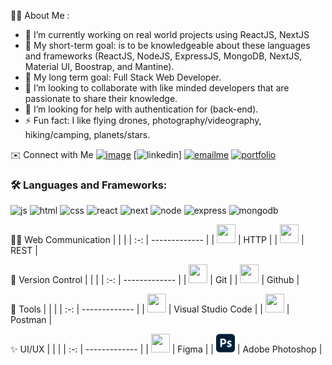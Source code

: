 👩‍💻  About Me :

- 🔭 I’m currently working on real world projects using ReactJS, NextJS
- 🌱 My short-term goal: is to be knowledgeable about these languages and frameworks (ReactJS, NodeJS, ExpressJS, MongoDB, NextJS, Material UI, Boostrap, and Mantine).
- 🌱 My long term goal: Full Stack Web Developer.
- 👯 I’m looking to collaborate with like minded developers that are passionate to share their knowledge.
- 🤔 I’m looking for help with authentication for (back-end).
- ⚡ Fun fact: I like flying drones, photography/videography, hiking/camping, planets/stars.

✉️ Connect with Me
[![image](https://img.shields.io/badge/LinkedIn-0077B5?style=for-the-badge&logo=linkedin&logoColor=white)](https://www.linkedin.com/in/mrjaysonwong/)
[![linkedin]([https://camo.githubusercontent.com/2057b6b6854651e2a05cfe17fc52496eec59655dabae207f6164f19ec9e78405/68747470733a2f2f696d672e736869656c64732e696f2f62616467652f6c696e6b6564696e2d2532333030616365652e7376673f636f6c6f723d343035444536267374796c653d666f722d7468652d6261646765266c6f676f3d6c696e6b6564696e266c6f676f436f6c6f723d7768697465](https://img.shields.io/badge/LinkedIn-0077B5?style=for-the-badge&logo=linkedin&logoColor=white))]
[![emailme](https://camo.githubusercontent.com/cc49d95a9ff5c661bea18ed12f0c4a6ca81e8697d6f0ef5acc5a926714a2e6f8/68747470733a2f2f696d672e736869656c64732e696f2f62616467652f456d61696c2d2532333030616365652e7376673f636f6c6f723d314441314632267374796c653d666f722d7468652d6261646765266c6f676f3d676d61696c266c6f676f436f6c6f723d7768697465)](mailto:jaysonwongf@gmail.com/)
[![portfolio](https://camo.githubusercontent.com/e765783adb20222b5f57400c26bff1f1759763dec1d25e57388c994af3d516ee/68747470733a2f2f696d672e736869656c64732e696f2f62616467652f776562736974652d2566663538353164622e7376673f636f6c6f723d333033303330267374796c653d666f722d7468652d6261646765266c6f676f3d676f6f676c656368726f6d65266c6f676f436f6c6f723d7768697465)](https://mrjaysonwong.vercel.app/)

### :hammer_and_wrench: Languages and Frameworks:
![js](https://camo.githubusercontent.com/93c855ae825c1757f3426f05a05f4949d3b786c5b22d0edb53143a9e8f8499f6/68747470733a2f2f696d672e736869656c64732e696f2f62616467652f4a6176615363726970742d3332333333303f7374796c653d666f722d7468652d6261646765266c6f676f3d6a617661736372697074266c6f676f436f6c6f723d463744463145)
![html](https://camo.githubusercontent.com/d63d473e728e20a286d22bb2226a7bf45a2b9ac6c72c59c0e61e9730bfe4168c/68747470733a2f2f696d672e736869656c64732e696f2f62616467652f48544d4c352d4533344632363f7374796c653d666f722d7468652d6261646765266c6f676f3d68746d6c35266c6f676f436f6c6f723d7768697465)
![css](https://camo.githubusercontent.com/3a0f693cfa032ea4404e8e02d485599bd0d192282b921026e89d271aaa3d7565/68747470733a2f2f696d672e736869656c64732e696f2f62616467652f435353332d3135373242363f7374796c653d666f722d7468652d6261646765266c6f676f3d63737333266c6f676f436f6c6f723d7768697465)
![react](https://camo.githubusercontent.com/8f4903a3ebda3dbed27128a2935e3dfa67a1eedb599b5ef7e2e3eca0471ef4f4/68747470733a2f2f696d672e736869656c64732e696f2f62616467652f52656163742d3631444146423f7374796c653d666f722d7468652d6261646765266c6f676f3d7265616374266c6f676f436f6c6f723d626c61636b)
![next](https://camo.githubusercontent.com/bfa42fcd0e2a979d168d3652b0ddab5966786d6ea6816b22841c6d355d81bdd9/68747470733a2f2f696d672e736869656c64732e696f2f62616467652f4e6578742e6a732d3030303030303f7374796c653d666f722d7468652d6261646765266c6f676f3d6e6578742e6a73266c6f676f436f6c6f723d7768697465)
![node](https://camo.githubusercontent.com/01fe91a34346782e7f23e82ac0e438b3675adc1a57c08096934bdf31fcc852b7/68747470733a2f2f696d672e736869656c64732e696f2f62616467652f4e6f64652e6a732d3333393933333f7374796c653d666f722d7468652d6261646765266c6f676f3d6e6f64652e6a73266c6f676f436f6c6f723d7768697465)
![express](https://camo.githubusercontent.com/7f73136d92799b19be179d1ed87b461120c35ed917c7d5ab59a7606209da7bd3/68747470733a2f2f696d672e736869656c64732e696f2f62616467652f457870726573732e6a732d3030303030303f7374796c653d666f722d7468652d6261646765266c6f676f3d65787072657373266c6f676f436f6c6f723d7768697465)
![mongodb](https://camo.githubusercontent.com/83162c756f0b623759ad4f64d5965d86bc1907de7a7cdec7ffd8aede8adee62f/68747470733a2f2f696d672e736869656c64732e696f2f62616467652f4d6f6e676f44422d3437413234383f7374796c653d666f722d7468652d6261646765266c6f676f3d6d6f6e676f6462266c6f676f436f6c6f723d7768697465)

👩‍💻 Web Communication
|   |  |
| :-:  | ------------- |
| <img width='30px' height='30px' src="https://user-images.githubusercontent.com/25181517/192107854-765620d7-f909-4953-a6da-36e1ef69eea6.png"> | HTTP  |
| <img width='30px' height='30px' src="https://user-images.githubusercontent.com/25181517/192107858-fe19f043-c502-4009-8c47-476fc89718ad.png">  | REST |

🧰 Version Control 
|  |  |
| :-:  | ------------- |
| <img width='30px' height='30px' src="https://user-images.githubusercontent.com/25181517/192108372-f71d70ac-7ae6-4c0d-8395-51d8870c2ef0.png"> | Git  |
| <img width='30px' height='30px' src="https://user-images.githubusercontent.com/25181517/192108374-8da61ba1-99ec-41d7-80b8-fb2f7c0a4948.png">  | Github |

🔨 Tools
|  |  |
| :-:  | ------------- |
| <img width='30px' height='30px' src="https://user-images.githubusercontent.com/25181517/192108891-d86b6220-e232-423a-bf5f-90903e6887c3.png"> | Visual Studio Code  |
| <img width='30px' height='30px' src="https://user-images.githubusercontent.com/25181517/192109061-e138ca71-337c-4019-8d42-4792fdaa7128.png">  | Postman |

✨ UI/UX
|  |  |
| :-:  | ------------- |
| <img width='30px' height='30px' src="https://user-images.githubusercontent.com/25181517/189715289-df3ee512-6eca-463f-a0f4-c10d94a06b2f.png"> | Figma  |
| <img width='30px' height='30px' src="https://github.com/devicons/devicon/blob/master/icons/photoshop/photoshop-plain.svg">  | Adobe Photoshop |
